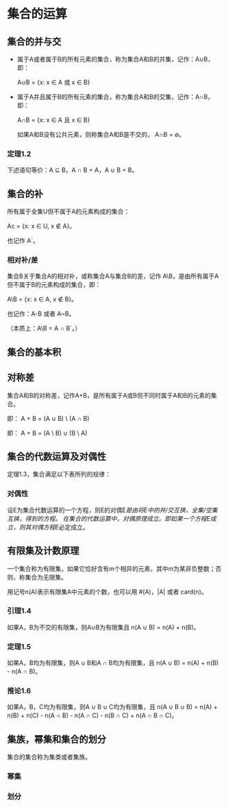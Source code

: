 # 集合的运算

## 集合的并与交

  - 属于A或者属于B的所有元素的集合，称为集合A和B的并集，记作：A∪B，即：

    A∪B = {x: x ∈ A 或 x ∈ B}

  - 属于A并且属于B的所有元素的集合，称为集合A和B的交集，记作：A∩B，即：

    A∩B = {x: x ∈ A 且 x ∈ B}

    如果A和B没有公共元素，则称集合A和B是不交的， A∩B = ∅。

### 定理1.2

下述语句等价：A ⊆ B，A ∩ B = A，A ∪ B = B。

## 集合的补

所有属于全集U但不属于A的元素构成的集合：

Ac = {x: x ∈ U, x ∉ A}。

也记作 A`。

### 相对补/差

集合B关于集合A的相对补，或称集合A与集合B的差，记作 A\B，是由所有属于A但不属于B的元素构成的集合，即：

A\B = {x: x ∈ A, x ∉ B}。

也记作：A-B 或者 A~B。

（本质上：A\B = A ∩ B`。）

## 集合的基本积

## 对称差

集合A和B的对称差，记作A+B，是所有属于A或B但不同时属于A和B的元素的集合。

即：
A + B = (A ∪ B) \ (A ∩ B)

即：
A + B = (A \ B) ∪ (B \ A)

## 集合的代数运算及对偶性

定理1.3，集合满足以下表所列的规律：

### 对偶性

设E为集合代数运算的一个方程，则E的对偶E*是由将E中的并/交互换，全集/空集互换，得到的方程。
在集合的代数运算中，对偶原理成立。即如果一个方程E成立，则其对偶方程E*必定成立。

## 有限集及计数原理

一个集合称为有限集，如果它恰好含有m个相异的元素，其中m为某非负整数；否则，称集合为无限集。

用记号n(A)表示有限集A中元素的个数，也可以用 #(A)，|A| 或者 card(n)。

### 引理1.4

如果A，B为不交的有限集，则A∪B为有限集且
n(A ∪ B) = n(A) + n(B)。

### 定理1.5

如果A，B均为有限集，则A ∪ B和A ∩ B均为有限集，且
n(A ∪ B) = n(A) + n(B) - n(A ∩ B)。

### 推论1.6

如果A，B，C均为有限集，则A ∪ B ∪ C均为有限集，且
n(A ∪ B ∪ B) = n(A) + n(B) + n(C) - n(A ∩ B) - n(A ∩ C) - n(B ∩ C) + n(A ∩ B ∩ C)。

## 集族，幂集和集合的划分

集合的集合称为集类或者集族。

### 幂集

### 划分
